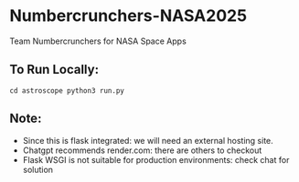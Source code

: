 # Numbercrunchers-NASA2025
Team Numbercrunchers for NASA Space Apps


## To Run Locally:
``
cd astroscope
python3 run.py
``

## Note:
- Since this is flask integrated: we will need an external hosting site.
- Chatgpt recommends render.com: there are others to checkout
- Flask WSGI is not suitable for production environments: check chat for solution 
